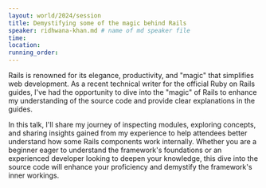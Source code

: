 ```yaml
---
layout: world/2024/session
title: Demystifying some of the magic behind Rails
speaker: ridhwana-khan.md # name of md speaker file
time: 
location: 
running_order: 
---
```


Rails is renowned for its elegance, productivity, and "magic" that simplifies web development. As a recent technical writer for the official Ruby on Rails guides, I've had the opportunity to dive into the "magic" of Rails to enhance my understanding of the source code and provide clear explanations in the guides.

In this talk, I'll share my journey of inspecting modules, exploring concepts, and sharing insights gained from my experience to help attendees better understand how some Rails components work internally. Whether you are a beginner eager to understand the framework's foundations or an experienced developer looking to deepen your knowledge, this dive into the source code will enhance your proficiency and demystify the framework's inner workings.